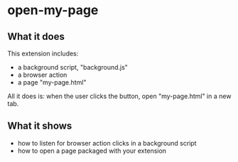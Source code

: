 # open-my-page

## What it does

This extension includes:

* a background script, "background.js"
* a browser action
* a page "my-page.html"

All it does is: when the user clicks the button, open "my-page.html" in a new tab.

## What it shows

* how to listen for browser action clicks in a background script
* how to open a page packaged with your extension

